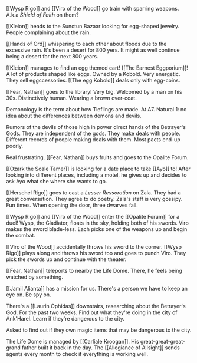 [[Wysp Rigo]] and [[Viro of the Wood]] go train with sparring weapons. A.k.a *Shield of Faith* on them?

[[Kleion]] heads to the Sunctun Bazaar looking for egg-shaped jewelry. People complaining about the rain.

[[Hands of Ord]] whispering to each other about floods due to the excessive rain. It's been a desert for 800 yers. It might as well continue being a desert for the next 800 years.

[[Kleion]] manages to find an egg themed cart! [[The Earnest Eggporium]]! A lot of products shaped like eggs. Owned by a Kobold. Very energetic. They sell eggccessories. [[The egg Kobold]] deals only with egg-coins.

[[Fear, Nathan]] goes to the library! Very big. Welcomed by a man on his 30s. Distinctively human. Wearing a brown over-coat.

Demonology is the term about how Tieflings are made. At A7. Natural 1: no idea about the differences between demons and devils.

Rumors of the devils of those high in power direct hands of the Betrayer's Gods. They are independent of the gods. They make deals with people. Different records of people making deals with them. Most pacts end-up poorly.

Real frustrating. [[Fear, Nathan]] buys fruits and goes to the Opalite Forum.

[[Ozark the Scale Tamer]] is looking for a date place to take [[Ayo]] to! After looking into different places, including a motel, he gives up and decides to ask Ayo what she where she wants to go.

[[Herschel Rigo]] goes to cast a *Lesser Ressoration* on Zala. They had a great conversation. They agree to do poetry. Zala's staff is very gossipy. Fun times. When opening the door, three dwarves fall.

[[Wysp Rigo]] and [[Viro of the Wood]] enter the [[Opalite Forum]] for a duel! Wysp, the Gladiator, floats in the sky, holding both of his swords. Viro makes the sword blade-less. Each picks one of the weapons up and begin the combat.

[[Viro of the Wood]] accidentally throws his sword to the corner. [[Wysp Rigo]] plays along and throws his sword too and goes to punch Viro. They pick the swords up and continue with the theater.

[[Fear, Nathan]] teleports to nearby the Life Dome. There, he feels being watched by something.

[[Jamil Alianta]] has a mission for us. There's a person we have to keep an eye on. Be spy on.

There's a [[Laurin Ophidas]] downstairs, researching about the Betrayer's God. For the past two weeks. Find out what they're doing in the city of Ank'Harel. Learn if they're dangerous to the city.

Asked to find out if they own magic items that may be dangerous to the city.

The Life Dome is managed by [[Carliale Kroogan]]. His great-great-great-grand father built it back in the day. The [[Allegiance of Allsight]] sends agents every month to check if everything is working well.